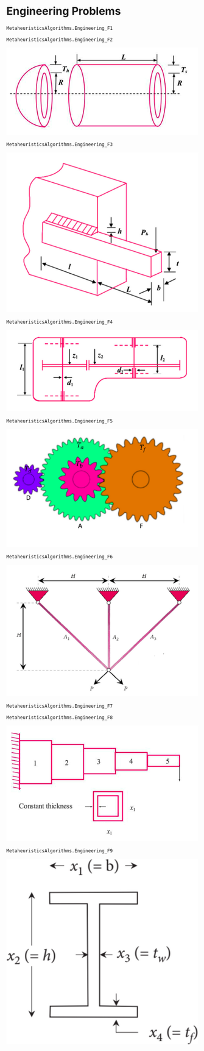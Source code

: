 # Engineering Problems

```@docs 
MetaheuristicsAlgorithms.Engineering_F1
```



```@docs 
MetaheuristicsAlgorithms.Engineering_F2
```
![Welded Beam](assets/Pressure.PNG) 

```@docs 
MetaheuristicsAlgorithms.Engineering_F3
```

![Welded Beam](assets/Welded.PNG)


```@docs 
MetaheuristicsAlgorithms.Engineering_F4
```
![Welded Beam](assets/Speed.PNG)
```@docs 
MetaheuristicsAlgorithms.Engineering_F5
```
![Welded Beam](assets/Gear.PNG)
```@docs 
MetaheuristicsAlgorithms.Engineering_F6
```
![Welded Beam](assets/Three.PNG)

```@docs 
MetaheuristicsAlgorithms.Engineering_F7
```


```@docs 
MetaheuristicsAlgorithms.Engineering_F8
```
![Welded Beam](assets/Cantilever.PNG)
```@docs 
MetaheuristicsAlgorithms.Engineering_F9
```
![Welded Beam](assets/I_beam.jpg)
